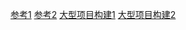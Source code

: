 [参考1](https://qytz-notes.readthedocs.io/tech/auto-make-conf.html)
[参考2](https://www.cnblogs.com/lsgxeva/p/7592485.html)
[大型项目构建1](https://blog.csdn.net/yunhua_lee/article/details/6172614)
[大型项目构建2](https://blog.csdn.net/yunhua_lee/article/details/6172617)

